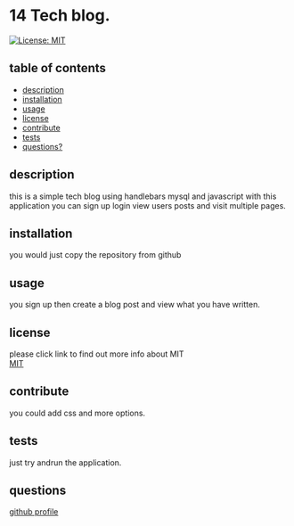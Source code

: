 # 14 Tech blog.
  [![License: MIT](https://img.shields.io/badge/License-MIT-brightgreen.svg)](https://opensource.org/licenses/MIT)
  ## table of contents
  * [description](#description)
  * [installation](#installation)
  * [usage](#usage)
  * [license](#license)
  * [contribute](#contribute)
  * [tests](#tests)
  * [questions?](#questions)
  ## description
  this is a simple tech blog using handlebars mysql and javascript with this application you can sign up login view users posts and visit multiple pages.  
  ## installation
  you would just copy the repository from github  
  ## usage
  you sign up then create a blog post and view what you have written.  
  ## license
  please click link to find out more info about MIT  
  [MIT](https://opensource.org/licenses/MIT)  
  ## contribute  
  you could add css and more options.  
  ## tests
  just try andrun the application.  
  ## questions
 
  [github profile](https://github.com/)    
  
